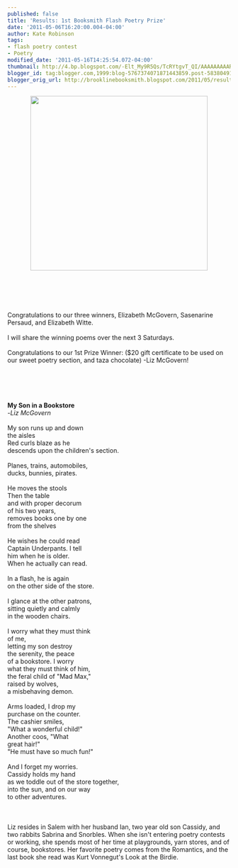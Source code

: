 ```yaml
---
published: false
title: 'Results: 1st Booksmith Flash Poetry Prize'
date: '2011-05-06T16:20:00.004-04:00'
author: Kate Robinson
tags:
- flash poetry contest
- Poetry
modified_date: '2011-05-16T14:25:54.072-04:00'
thumbnail: http://4.bp.blogspot.com/-Elt_My9R5Qs/TcRYtgvT_QI/AAAAAAAAARA/I9SBd_lNGVc/s72-c/bsmith.bmp
blogger_id: tag:blogger.com,1999:blog-5767374071871443859.post-583804914928216333
blogger_orig_url: http://brooklinebooksmith.blogspot.com/2011/05/results-1st-booksmith-flash-poetry_06.html
---
```


<a href="http://4.bp.blogspot.com/-Elt_My9R5Qs/TcRYtgvT_QI/AAAAAAAAARA/I9SBd_lNGVc/s1600/bsmith.bmp"><img style="TEXT-ALIGN: center; MARGIN: 0px auto 10px; WIDTH: 400px; DISPLAY: block; HEIGHT: 394px; CURSOR: hand" id="BLOGGER_PHOTO_ID_5603701375261474050" border="0" alt="" src="http://4.bp.blogspot.com/-Elt_My9R5Qs/TcRYtgvT_QI/AAAAAAAAARA/I9SBd_lNGVc/s400/bsmith.bmp" /></a><br /><br /><div><br /><br />Congratulations to our three winners, Elizabeth McGovern, Sasenarine Persaud, and Elizabeth Witte.<br /><br />I will share the winning poems over the next 3 Saturdays.<br /><br />Congratulations to our 1st Prize Winner: ($20 gift certificate to be used on our sweet poetry section, and taza chocolate) -Liz McGovern!<br /><br /><br /><br /><br /><br /><strong>My Son in a Bookstore<br /></strong>-<em>Liz McGovern</em><br /><br />My son runs up and down<br />the aisles<br />Red curls blaze as he<br />descends upon the children's section.<br /><br />Planes, trains, automobiles,<br />ducks, bunnies, pirates.<br /><br />He moves the stools<br />Then the table<br />and with proper decorum<br />of his two years,<br />removes books one by one<br />from the shelves<br /><br />He wishes he could read<br />Captain Underpants. I tell<br />him when he is older.<br />When he actually can read.<br /><br />In a flash, he is again<br />on the other side of the store.<br /><br />I glance at the other patrons,<br />sitting quietly and calmly<br />in the wooden chairs.<br /><br />I worry what they must think<br />of me,<br />letting my son destroy<br />the serenity, the peace<br />of a bookstore. I worry<br />what they must think of him,<br />the feral child of "Mad Max,"<br />raised by wolves,<br />a misbehaving demon.<br /><br />Arms loaded, I drop my<br />purchase on the counter.<br />The cashier smiles,<br />"What a wonderful child!"<br />Another coos, "What<br />great hair!"<br />"He must have so much fun!"<br /><br />And I forget my worries.<br />Cassidy holds my hand<br />as we toddle out of the store together,<br />into the sun, and on our way<br />to other adventures.<br /></div><br /><br /><br />Liz resides in Salem with her husband Ian, two year old son Cassidy, and two rabbits Sabrina and Snorbles. When she isn't entering poetry contests or working, she spends most of her time at playgrounds, yarn stores, and of course, bookstores. Her favorite poetry comes from the Romantics, and the last book she read was Kurt Vonnegut's Look at the Birdie.